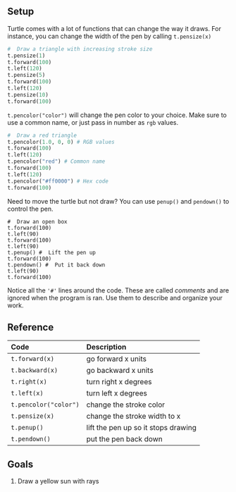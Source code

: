 ## Setup

Turtle comes with a lot of functions that can change the way it draws.
For instance, you can change the width of the pen by calling
`t.pensize(x)`

```python
#  Draw a triangle with increasing stroke size
t.pensize(1)
t.forward(100)
t.left(120)
t.pensize(5)
t.forward(100)
t.left(120)
t.pensize(10)
t.forward(100)
```

`t.pencolor("color")` will change the pen color to your choice. Make
sure to use a common name, or just pass in number as `rgb` values.

```python
#  Draw a red triangle
t.pencolor(1.0, 0, 0) # RGB values
t.forward(100)
t.left(120)
t.pencolor("red") # Common name
t.forward(100)
t.left(120)
t.pencolor("#ff0000") # Hex code
t.forward(100)
```
Need to move the turtle but not draw? You can use `penup()` and
 `pendown()` to control the pen.

```
#  Draw an open box
t.forward(100)
t.left(90)
t.forward(100)
t.left(90)
t.penup() #  Lift the pen up
t.forward(100)
t.pendown() #  Put it back down
t.left(90)
t.forward(100)
```
Notice all the `'#'` lines around the code. These are called *comments*
and are ignored when the program is ran. Use them to describe and
organize your work.
## Reference

| Code          | Description   |
| :------------ |:------------- |
| `t.forward(x)`  | go forward x units  |
| `t.backward(x)` | go backward x units |
| `t.right(x)`    | turn right x degrees|
| `t.left(x)`     | turn left x degrees |
| `t.pencolor("color")` | change the stroke color |
| `t.pensize(x)` | change the stroke width to x |
| `t.penup()` | lift the pen up so it stops drawing |
| `t.pendown()` | put the pen back down |

## Goals
1. Draw a yellow sun with rays